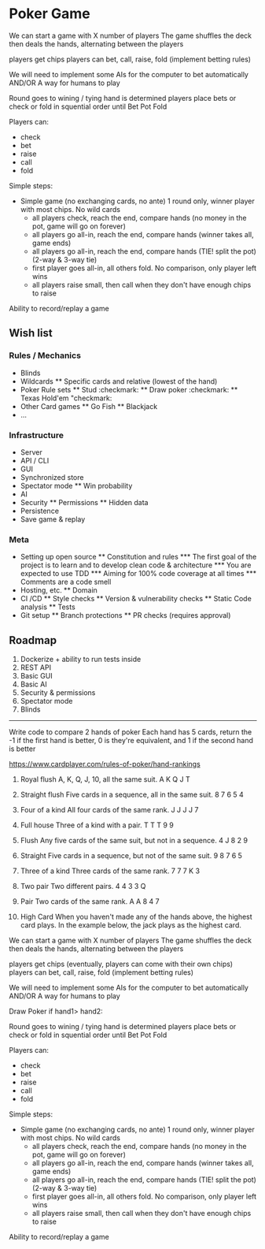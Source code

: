 # Poker Game

We can start a game with X number of players
The game shuffles the deck then deals the hands, alternating between the players

players get chips
players can bet, call, raise, fold (implement betting rules)

We will need to implement some AIs for the computer to bet automatically
AND/OR
A way for humans to play


Round
    goes to wining / tying hand is determined
    players place bets or check or fold in squential order until 
Bet
Pot
Fold



Players can:
* check
* bet
* raise
* call
* fold


Simple steps:
* Simple game (no exchanging cards, no ante)  1 round only, winner player with most chips. No wild cards
    * all players check, reach the end, compare hands (no money in the pot, game will go on forever)
    * all players go all-in, reach the end, compare hands (winner takes all, game ends)
    * all players go all-in, reach the end, compare hands (TIE! split the pot) (2-way & 3-way tie)
    * first player goes all-in, all others fold. No comparison, only player left wins
    * all players raise small, then call when they don't have enough chips to raise


Ability to record/replay a game

## Wish list
### Rules / Mechanics
* Blinds
* Wildcards
** Specific cards and relative (lowest of the hand)
* Poker Rule sets
** Stud :checkmark:
** Draw poker :checkmark:
** Texas Hold'em "checkmark:
* Other Card games
** Go Fish
** Blackjack
* ...
### Infrastructure
* Server
* API / CLI
* GUI
* Synchronized store
* Spectator mode
** Win probability
* AI
* Security 
** Permissions
** Hidden data
* Persistence
* Save game & replay
### Meta
* Setting up open source
** Constitution and rules
*** The first goal of the project is to learn and to develop clean code & architecture
*** You are expected to use TDD
*** Aiming for 100% code coverage at all times
*** Comments are a code smell
* Hosting, etc.
** Domain
* CI /CD
** Style checks
** Version & vulnerability checks
** Static Code analysis
** Tests
* Git setup
** Branch protections
** PR checks (requires approval)


## Roadmap
1. Dockerize + ability to run tests inside
2. REST API
3. Basic GUI
4. Basic AI
5. Security & permissions
6. Spectator mode
7. Blinds



---


Write code to compare 2 hands of poker
Each hand has 5 cards, return the -1 if the first hand is better, 0 is they're equivalent, and 1 if the second hand is better

https://www.cardplayer.com/rules-of-poker/hand-rankings

1. Royal flush
A, K, Q, J, 10, all the same suit.
A K Q J T

2. Straight flush
Five cards in a sequence, all in the same suit.
8 7 6 5 4

3. Four of a kind
All four cards of the same rank.
J J J J 7

4. Full house
Three of a kind with a pair.
T T T 9 9

5. Flush
Any five cards of the same suit, but not in a sequence.
4 J 8 2 9

6. Straight
Five cards in a sequence, but not of the same suit.
9 8 7 6 5

7. Three of a kind
Three cards of the same rank.
7 7 7 K 3

8. Two pair
Two different pairs.
4 4 3 3 Q

9. Pair
Two cards of the same rank.
A A 8 4 7

10. High Card
When you haven't made any of the hands above, the highest card plays.
In the example below, the jack plays as the highest card.


We can start a game with X number of players
The game shuffles the deck then deals the hands, alternating between the players

players get chips (eventually, players can come with their own chips)
players can bet, call, raise, fold (implement betting rules)

We will need to implement some AIs for the computer to bet automatically
AND/OR
A way for humans to play

Draw Poker
if hand1> hand2:

Round
    goes to wining / tying hand is determined
    players place bets or check or fold in squential order until 
Bet
Pot
Fold



Players can:
* check
* bet
* raise
* call
* fold


Simple steps:
* Simple game (no exchanging cards, no ante)  1 round only, winner player with most chips. No wild cards
    * all players check, reach the end, compare hands (no money in the pot, game will go on forever)
    * all players go all-in, reach the end, compare hands (winner takes all, game ends)
    * all players go all-in, reach the end, compare hands (TIE! split the pot) (2-way & 3-way tie)
    * first player goes all-in, all others fold. No comparison, only player left wins
    * all players raise small, then call when they don't have enough chips to raise


Ability to record/replay a game